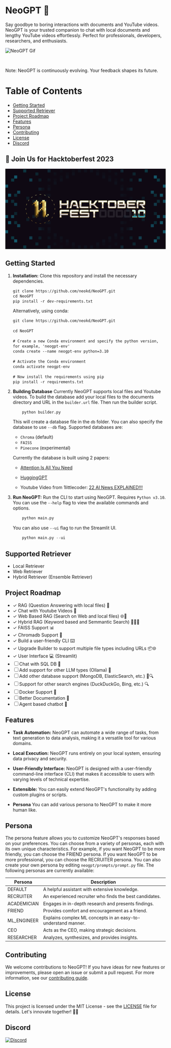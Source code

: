 # NeoGPT 🚀

Say goodbye to boring interactions with documents and YouTube videos. NeoGPT is your trusted companion to chat with local documents and lengthy YouTube videos effortlessly. Perfect for professionals, developers, researchers, and enthusiasts.

![NeoGPT Gif](https://github.com/neokd/NeoGPT/assets/71772185/82d5c63d-81b5-4b45-95d4-53641016bfdc)


<br/>

Note: NeoGPT is continuously evolving. Your feedback shapes its future.

# Table of Contents
- [Getting Started](#getting-started)
- [Supported Retriever](#supported-retriever)
- [Project Roadmap](#project-roadmap)
- [Features](#features)
- [Persona](#persona)
- [Contributing](#contributing)
- [License](#license)
- [Discord](#discord)

## 🎉 Join Us for Hacktoberfest 2023
![Hacktoberfest Banner](./asset/readme.png)

## Getting Started

1. **Installation:** Clone this repository and install the necessary dependencies.


   ```
   git clone https://github.com/neokd/NeoGPT.git
   cd NeoGPT
   pip install -r dev-requirements.txt
    ```
    Alternatively, using conda:

   ```
   git clone https://github.com/neokd/NeoGPT.git
    
   cd NeoGPT

   # Create a new Conda environment and specify the python version, for example, 'neogpt-env'
   conda create --name neogpt-env python=3.10

   # Activate the Conda environment
   conda activate neogpt-env

   # Now install the requirements using pip
   pip install -r requirements.txt
   ```


2. **Building Database** Currently NeoGPT supports local files and Youtube videos. To build the database add your local files to the documents directory and URL in the `builder.url` file. Then run the builder script.
    
    ```python
        python builder.py
    ```
    This will create a database file in the `db` folder. You can also specify the database to use `--db` flag.
    Supported databases are:
    - `Chroma` (default) 
    - `FAISS` 
    - `Pinecone` (experimental)

    Currently the database is built using 2 papers: 
    - [Attention Is All You Need](https://arxiv.org/pdf/1706.03762.pdf)
    - [HuggingGPT](https://arxiv.org/pdf/2303.17580.pdf)
    
    - Youtube Video from 1littlecoder: [22 AI News EXPLAINED!!!](https://www.youtube.com/watch?v=BPknz-hCnec)


3. **Run NeoGPT:** Run the CLI to start using NeoGPT. Requires `Python v3.10`. You can use the `--help` flag to view the available commands and options.
    ```python
        python main.py 
    ```
    You can also use `--ui` flag to run the Streamlit UI. 
    ```python
        python main.py --ui
    ```

## Supported Retriever 
- Local Retriever
- Web Retriever
- Hybrid Retriever (Ensemble Retriever)

## Project Roadmap
- ✓ RAG (Question Answering with local files) 📂
- ✓ Chat with Youtube Videos 🎥
- ✓ Web Based RAG (Search on Web and local files) 🌐📂
- ✓ Hybrid RAG (Keyword based and Semmantic Search) 🕵️‍♂️📂
- ✓ FAISS Support 📊
- ✓ Chromadb Support 🎵
- ✓ Build a user-friendly CLI ⌨️
- ✓ Upgrade Builder to support multiple file types including URLs 📦🌐
- ✓ User Interface 💻 (Streamlit)
- ☐ Chat with SQL DB 🤖
- ☐ Add support for other LLM types (Ollama) 🧠
- ☐ Add other database support (MongoDB, ElasticSearch, etc.) 📁🔍
- ☐ Support for other search engines (DuckDuckGo, Bing, etc.) 🔍
- ☐ Docker Support 🐳
- ☐ Better Documentation 📖
- ☐ Agent based chatbot 🤖

## Features

- **Task Automation:** NeoGPT can automate a wide range of tasks, from text generation to data analysis, making it a versatile tool for various domains.

- **Local Execution:** NeoGPT runs entirely on your local system, ensuring data privacy and security.

- **User-Friendly Interface:** NeoGPT is designed with a user-friendly command-line interface (CLI) that makes it accessible to users with varying levels of technical expertise.

- **Extensible:** You can easily extend NeoGPT's functionality by adding custom plugins or scripts.

- **Persona** You can add various persona to NeoGPT to make it more human like.


## Persona 

The persona feature allows you to customize NeoGPT's responses based on your preferences. You can choose from a variety of personas, each with its own unique characteristics. For example, if you want NeoGPT to be more friendly, you can choose the FRIEND persona. If you want NeoGPT to be more professional, you can choose the RECRUITER persona. You can also create your own persona by editing `neogpt/prompts/prompt.py` file. The following personas are currently available:


| Persona     | Description                                          |
|-------------|------------------------------------------------------|
| DEFAULT     | A helpful assistant with extensive knowledge.       |
| RECRUITER   | An experienced recruiter who finds the best candidates. |
| ACADEMICIAN | Engages in in-depth research and presents findings.  |
| FRIEND      | Provides comfort and encouragement as a friend.     |
| ML_ENGINEER | Explains complex ML concepts in an easy-to-understand manner. |
| CEO         | Acts as the CEO, making strategic decisions.        |
| RESEARCHER  | Analyzes, synthesizes, and provides insights.       |


## Contributing
We welcome contributions to NeoGPT! If you have ideas for new features or improvements, please open an issue or submit a pull request. For more information, see our [contributing guide](CONTRIBUTING.md).

## License
This project is licensed under the MIT License - see the [LICENSE](LICENSE) file for details. Let's innovate together! 🤖✨

## Discord
<a href = "https://discord.gg/JW7YD5Yt">
   <img src="https://img.shields.io/badge/Discord-5865F2?style=for-the-badge&logo=discord&logoColor=white" alt="Discord"/>
</a>
